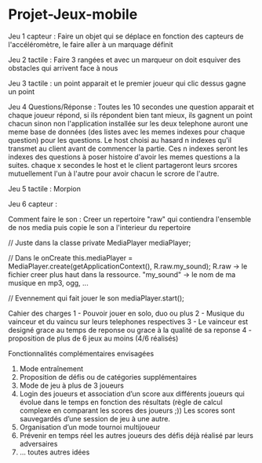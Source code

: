 # Projet-Jeux-mobile

Jeu 1 capteur :
Faire un objet qui se déplace en fonction des capteurs de l'accéléromètre, le faire aller à un marquage définit

Jeu 2 tactile : 
Faire 3 rangées et avec un marqueur on doit esquiver des obstacles qui arrivent face à nous

Jeu 3 tactile : 
un point apparait et le premier joueur qui clic dessus gagne un point

Jeu 4 Questions/Réponse :
Toutes les 10 secondes une question apparait et chaque joueur répond, si ils répondent bien tant mieux, ils gagnent un point chacun sinon non
l'application installée sur les deux telephone auront une meme base de données (des listes avec les memes indexes pour chaque question) pour les questions. Le host choisi au hasard n indexes qu'il transmet au client avant de commencer la partie. Ces n indexes seront les indexes des questions à poser histoire d'avoir les memes questions a la suites.
chaque x secondes le host et le client partageront leurs srcores mutuellement l'un à l'autre pour avoir chacun le scrore de l'autre.

Jeu 5 tactile :
Morpion

Jeu 6 capteur : 

Comment faire le son :
Creer un repertoire "raw" qui contiendra l'ensemble de nos media puis copie le son a l'interieur du repertoire

// Juste dans la classe
private MediaPlayer mediaPlayer;

// Dans le onCreate
this.mediaPlayer = MediaPlayer.create(getApplicationContext(), R.raw.my_sound);
R.raw -> le fichier creer plus haut dans la ressource.
"my_sound" -> le nom de ma musique en mp3, ogg, ...

// Evennement qui fait jouer le son
mediaPlayer.start();


Cahier des charges
1 - Pouvoir jouer en solo, duo ou plus
2 - Musique du vainceur et du vaincu sur leurs telephones respectives
3 - Le vainceur est designé grace au temps de reponse ou grace à la qualité de sa reponse
4 - proposition de plus de 6 jeux au moins (4/6 réalisés)

Fonctionnalités complémentaires envisagées
1. Mode entraînement
2. Proposition de défis ou de catégories supplémentaires
3. Mode de jeu à plus de 3 joueurs
4. Login des joueurs et association d’un score aux différents joueurs qui évolue dans le
temps en fonction des résultats (règle de calcul complexe en comparant les scores
des joueurs ;)) Les scores sont sauvegardés d’une session de jeu à une autre.
5. Organisation d’un mode tournoi multijoueur
6. Prévenir en temps réel les autres joueurs des défis déjà réalisé par leurs adversaires
7. ... toutes autres idées
